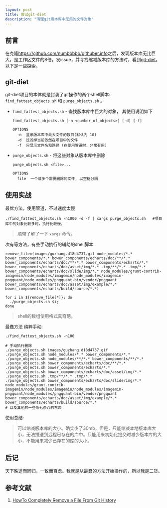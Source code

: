 ```yaml
---
layout: post
title: 尝试git-diet
description: "清理git版本库中无用的文件对象"
---
```


## 前言

在克隆<https://github.com/numbbbbb/githuber.info>之后，发现版本库无比巨大，是工作区文件的8倍，发issue，并寻找缩减版本库的方法时，看到[git-diet](https://github.com/cmaitchison/git_diet)。以下是一些探索。

## git-diet

git-diet项目的本体就是封装了git操作的两个shell脚本: `find_fattest_objects.sh` 和 `purge_objects.sh` 。

* `find_fattest_objects.sh` - 查找版本库中巨大的对象， 其使用说明如下

  ```
  find_fattest_objects.sh [-n <number_of_objects>] [-d] [-f]

  OPTIONS
    -n  显示版本库中最大文件的数目(默认为 10)
    -d  过滤掉当前依然在项目中的文件
    -f  只显示文件名和路径 (在使用管道时，非常有用)
  ```

* `purge_objects.sh` - 将这些对象从版本库中删除

  ```
  purge_objects.sh <file>...

  OPTIONS
    file  一个或多个需要删除的文件, 以空格分隔
  ```

## 使用实战

最优方法，使用管道，不过速度太慢

    ./find_fattest_objects.sh -n1000 -d -f | xargs purge_objects.sh   #项目库中的对象比较多时，执行比较慢。

> 顺带了解了一下 `xargs` 命令。

次有等方法，有些手动执行的辅助的shell脚本: 

```
remove_file=(images/guzhang.d18d4737.gif node_modules/*.* bower_components/*.* bower_components/echarts/doc/**/*.* bower_components/echarts/doc/**/*.* bower_components/echarts/*.*  bower_components/echarts/doc/asset/img/*.* .tmp/**/*.* .tmp/*.* bower_components/echarts/doc/slide/img/*.* node_modules/grunt-contrib-imagemin/node_modules/imagemin/node_modules/imagemin-pngquant/node_modules/pngquant-bin/vendor/pngquant bower_components/echarts/doc/asset/img/example/*.* bower_components/echarts/build/source/*.*)

for i in ${remove_file[*]}; do 
  ./purge_objects.sh $i; 
done
```

> shell的数组使用格式真奇葩。

最蠢方法 纯粹手动: 

```
./find_fattest_objects.sh -n100

# 手动执行删除
./purge_objects.sh images/guzhang.d18d4737.gif
./purge_objects.sh node_modules/*.* bower_components/*.*
./purge_objects.sh node_modules/**/*.* bower_components/**/*.*
./purge_objects.sh bower_components/echarts/doc/**/*.*
./purge_objects.sh bower_components/echarts/*.*
./purge_objects.sh bower_components/echarts/doc/asset/img/*.*
./purge_objects.sh .tmp/**/*.* .tmp/*.*
./purge_objects.sh bower_components/echarts/doc/slide/img/*.* node_modules/grunt-contrib-imagemin/node_modules/imagemin/node_modules/imagemin-pngquant/node_modules/pngquant-bin/vendor/pngquant bower_components/echarts/doc/asset/img/example/*.* bower_components/echarts/build/source/*.*
# 以及其他的一些杂七杂八的东西
```

使用总结: 

> 可以缩减版本库的大小。确实少了30mb，但是，只能缩减本地版本库大小，无法推送到远程已存在的库中。只能用来初始化提交时减少版本库的大小，不能用来减少已存在的库的大小。

## 后记

天下殊途而同归，一致而百虑。我就是从最蠢的方法开始操作的，所以我是二货。

## 参考文献

1. [HowTo Completely Remove a File From Git History](http://www.ducea.com/2012/02/07/howto-completely-remove-a-file-from-git-history/)
